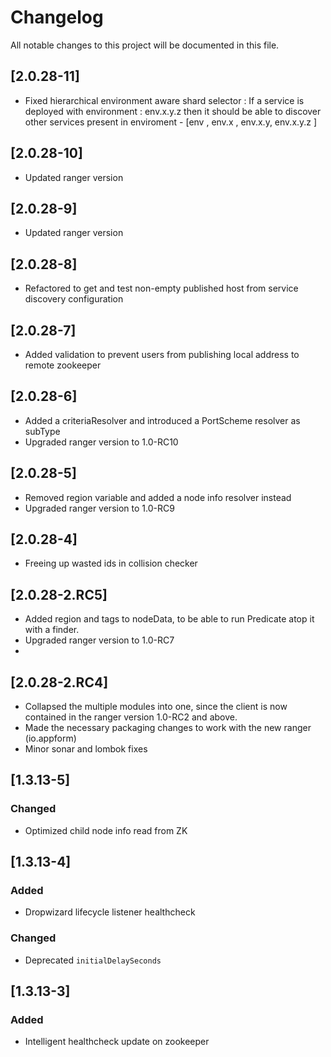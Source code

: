# Changelog
All notable changes to this project will be documented in this file.
## [2.0.28-11]
- Fixed hierarchical environment aware shard selector  : If a service  is deployed with environment :  env.x.y.z then it should be able to discover other services  present in enviroment -  [env , env.x , env.x.y, env.x.y.z ]

## [2.0.28-10]
- Updated ranger version

## [2.0.28-9]
- Updated ranger version

## [2.0.28-8]
- Refactored to get and test non-empty published host from service discovery configuration

## [2.0.28-7]
- Added validation to prevent users from publishing local address to remote zookeeper

## [2.0.28-6]
- Added a criteriaResolver and introduced a PortScheme resolver as subType
- Upgraded ranger version to 1.0-RC10

## [2.0.28-5]
- Removed region variable and added a node info resolver instead
- Upgraded ranger version to 1.0-RC9

## [2.0.28-4]
- Freeing up wasted ids in collision checker

## [2.0.28-2.RC5]
- Added region and tags to nodeData, to be able to run Predicate atop it with a finder.
- Upgraded ranger version to 1.0-RC7
- 
## [2.0.28-2.RC4]
- Collapsed the multiple modules into one, since the client is now contained in the ranger version 1.0-RC2 and above. 
- Made the necessary packaging changes to work with the new ranger (io.appform)
- Minor sonar and lombok fixes

## [1.3.13-5]

### Changed
- Optimized child node info read from ZK   


## [1.3.13-4]
### Added
- Dropwizard lifecycle listener healthcheck

### Changed
- Deprecated `initialDelaySeconds`  


## [1.3.13-3]
### Added
- Intelligent healthcheck update on zookeeper